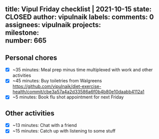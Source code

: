 title:	Vipul Friday checklist | 2021-10-15
state:	CLOSED
author:	vipulnaik
labels:	
comments:	0
assignees:	vipulnaik
projects:	
milestone:	
number:	665
--
## Personal chores

- [x] ~35 minutes: Meal prep minus time multiplexed with work and other activities
- [x] ~45 minutes: Buy toiletries from Walgreens https://github.com/vipulnaik/diet-exercise-health/commit/cbe3a57a4a2d33586a6f0b4b80e10daabb4112a1 
- [x] ~5 minutes: Book flu shot appointment for next Friday 

## Other activities

- [x] ~13 minutes: Chat with a friend
- [x] ~15 minutes: Catch up with listening to some stuff 
